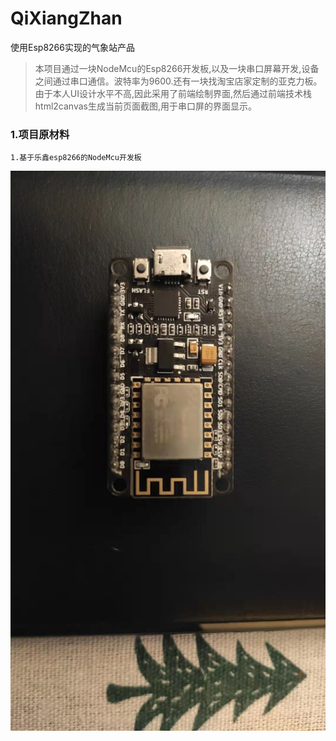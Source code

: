 # QiXiangZhan
使用Esp8266实现的气象站产品

>本项目通过一块NodeMcu的Esp8266开发板,以及一块串口屏幕开发,设备之间通过串口通信。波特率为9600.还有一块找淘宝店家定制的亚克力板。由于本人UI设计水平不高,因此采用了前端绘制界面,然后通过前端技术栈html2canvas生成当前页面截图,用于串口屏的界面显示。


### 1.项目原材料

    1.基于乐鑫esp8266的NodeMcu开发板

![8266图片](https://raw.githubusercontent.com/yxx1912008/QiXiangZhan/main/4.%E5%8E%9F%E5%9E%8B%E5%9B%BE%E7%89%87%E8%A7%86%E9%A2%91/Esp8266-1.jpg)
 







